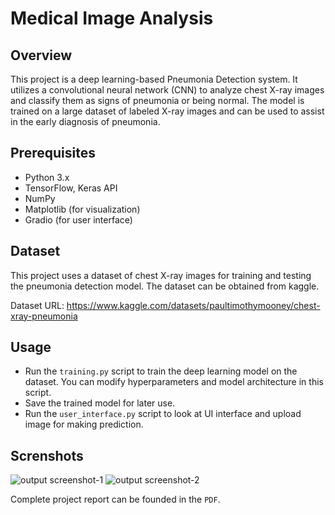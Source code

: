 # Medical Image Analysis

## Overview

This project is a deep learning-based Pneumonia Detection system. It utilizes a convolutional neural network (CNN) to analyze chest X-ray images and classify them as signs of pneumonia or being normal. The model is trained on a large dataset of labeled X-ray images and can be used to assist in the early diagnosis of pneumonia.

## Prerequisites

- Python 3.x
- TensorFlow, Keras API
- NumPy
- Matplotlib (for visualization)
- Gradio (for user interface)

## Dataset

This project uses a dataset of chest X-ray images for training and testing the pneumonia detection model. The dataset can be obtained from kaggle.

Dataset URL: https://www.kaggle.com/datasets/paultimothymooney/chest-xray-pneumonia

## Usage

- Run the `training.py` script to train the deep learning model on the dataset. You can modify hyperparameters and model architecture in this script.
- Save the trained model for later use.
- Run the `user_interface.py` script to look at UI interface and upload image for making prediction.

## Screnshots

![output screenshot-1](https://github.com/ghulam2545/medical_image_analysis/blob/main/screenshot/Screenshot-1.png)
![output screenshot-2](https://github.com/ghulam2545/medical_image_analysis/blob/main/screenshot/Screenshot-2.png)

Complete project report can be founded in the `PDF`.
